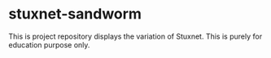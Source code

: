 # stuxnet-sandworm
This is project repository displays the variation of Stuxnet. This is purely for education purpose only.
